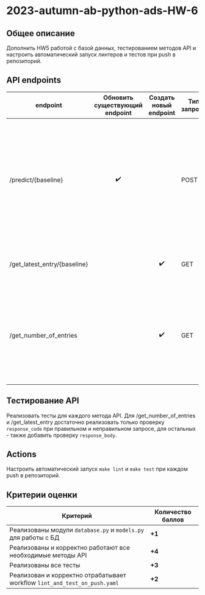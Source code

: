 
# 2023-autumn-ab-python-ads-HW-6
## Общее описание
Дополнить HW5 работой с базой данных, тестированием методов API и настроить автоматический запуск линтеров и тестов при push в репозиторий.

## API endpoints
| endpoint | Обновить существующий endpoint | Создать новый endpoint | Тип запроса | Действие | Подсказка |
| --- | :---: | :---: | --- | --- | --- |
| /predict/{baseline} | :heavy_check_mark: | | POST | Возвращает предсказание класса (fraud/clean) для заданного входного текста **и записывает входной текст, предсказание, используемый бейзлайн и время выполнения в базу ``messages.db``** | |
| /get_latest_entry/{baseline} | | :heavy_check_mark: | GET | Возвращает крайнюю запись в БД ``messages.db`` для бейзлайна ``baseline``| Используйте код вида ``db.query(model).filter(column == value)`` |
| /get_number_of_entries | | ✔️ | GET | Возвращает количество записей в БД ``messages.db`` для каждого бейзлайна, например: ``{"constant-fraud": 1, "constant-clean": 2, "first-hypothesis": 3}`` | Используйте код вида ``db.query(column1, column2).group_by(column2)`` и функцию ``sqlalchemy.func.count`` |

## Тестирование API
Реализовать тесты для каждого метода API. Для /get_number_of_entries и /get_latest_entry достаточно реализовать только проверку ``response_code`` при правильном и неправильном запросе, для остальных - также добавить проверку ``response_body``.

## Actions
Настроить автоматический запуск ``make lint`` и ``make test`` при каждом push в репозиторий.


## Критерии оценки
| Критерий | Количество баллов |
| - | - | 
| Реализованы модули ``database.py`` и ``models.py`` для работы с БД | **+1** |
| Реализованы и корректно работают все необходимые методы API | **+4** |
| Реализованы все тесты | **+3**|
| Реализован и корректно отрабатывает workflow ``lint_and_test_on_push.yaml ``| **+2**|